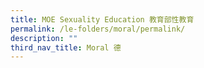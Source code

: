 ```yaml
---
title: MOE Sexuality Education 教育部性教育
permalink: /le-folders/moral/permalink/
description: ""
third_nav_title: Moral 德
---
```


